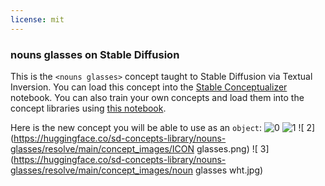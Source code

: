 ```yaml
---
license: mit
---
```

### nouns glasses on Stable Diffusion
This is the `<nouns glasses>` concept taught to Stable Diffusion via Textual Inversion. You can load this concept into the [Stable Conceptualizer](https://colab.research.google.com/github/huggingface/notebooks/blob/main/diffusers/stable_conceptualizer_inference.ipynb) notebook. You can also train your own concepts and load them into the concept libraries using [this notebook](https://colab.research.google.com/github/huggingface/notebooks/blob/main/diffusers/sd_textual_inversion_training.ipynb).

Here is the new concept you will be able to use as an `object`:
![<nouns glasses> 0](https://huggingface.co/sd-concepts-library/nouns-glasses/resolve/main/concept_images/nglasses.145.jpg)
![<nouns glasses> 1](https://huggingface.co/sd-concepts-library/nouns-glasses/resolve/main/concept_images/nglasses.147.jpg)
![<nouns glasses> 2](https://huggingface.co/sd-concepts-library/nouns-glasses/resolve/main/concept_images/ICON glasses.png)
![<nouns glasses> 3](https://huggingface.co/sd-concepts-library/nouns-glasses/resolve/main/concept_images/noun  glasses wht.jpg)

